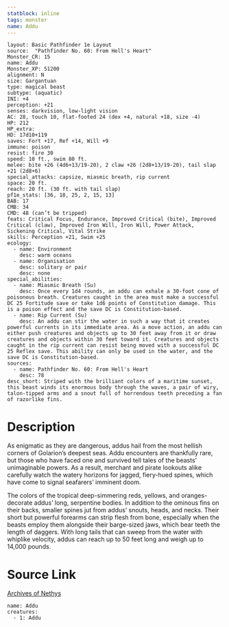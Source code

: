 ```yaml
---
statblock: inline
tags: monster
name: Addu
---
```

```statblock
layout: Basic Pathfinder 1e Layout
source:  "Pathfinder No. 60: From Hell's Heart"
Monster_CR: 15
name: Addu
Monster_XP: 51200
alignment: N
size: Gargantuan
type: magical beast
subtype: (aquatic)
INI: +4
perception: +21
senses: darkvision, low-light vision
AC: 28, touch 10, flat-footed 24 (dex +4, natural +18, size -4)
HP: 212
HP_extra: 
HD: 17d10+119
saves: Fort +17, Ref +14, Will +9
immune: poison
resist: fire 30
speed: 10 ft., swim 80 ft.
melee: bite +26 (4d6+13/19-20), 2 claw +26 (2d8+13/19-20), tail slap +21 (2d8+6)
special_attacks: capsize, miasmic breath, rip current
space: 20 ft.
reach: 20 ft. (30 ft. with tail slap)
pf1e_stats: [36, 18, 25, 2, 15, 13]
BAB: 17
CMB: 34
CMD: 48 (can’t be tripped)
feats: Critical Focus, Endurance, Improved Critical (bite), Improved Critical (claw), Improved Iron Will, Iron Will, Power Attack, Sickening Critical, Vital Strike
skills: Perception +21, Swim +25
ecology:
  - name: Environment
    desc: warm oceans
  - name: Organisation
    desc: solitary or pair
    desc: none
special_abilities:
  - name: Miasmic Breath (Su)
    desc: Once every 1d4 rounds, an addu can exhale a 30-foot cone of poisonous breath. Creatures caught in the area must make a successful DC 25 Fortitude save or take 1d6 points of Constitution damage. This is a poison effect and the save DC is Constitution-based.
  - name: Rip Current (Su)
    desc: An addu can stir the water in such a way that it creates powerful currents in its immediate area. As a move action, an addu can either push creatures and objects up to 30 feet away from it or draw creatures and objects within 30 feet toward it. Creatures and objects caught in the rip current can resist being moved with a successful DC 25 Reflex save. This ability can only be used in the water, and the save DC is Constitution-based.
sources:
  - name: Pathfinder No. 60: From Hell's Heart
    desc: 78
desc_short: Striped with the brilliant colors of a maritime sunset, this beast winds its enormous body through the waves, a pair of wiry, talon-tipped arms and a snout full of horrendous teeth preceding a fan of razorlike fins.
```
# Description
As enigmatic as they are dangerous, addus hail from the most hellish corners of Golarion’s deepest seas. Addu encounters are thankfully rare, but those who have faced one and survived tell tales of the beasts’ unimaginable powers. As a result, merchant and pirate lookouts alike carefully watch the watery horizons for jagged, fiery-hued spines, which have come to signal seafarers’ imminent doom.

The colors of the tropical deep-simmering reds, yellows, and oranges-decorate addus’ long, serpentine bodies. In addition to the ominous fins on their backs, smaller spines jut from addus’ snouts, heads, and necks. Their short but powerful forearms can strip flesh from bone, especially when the beasts employ them alongside their barge-sized jaws, which bear teeth the length of daggers. With long tails that can sweep from the water with whiplike velocity, addus can reach up to 50 feet long and weigh up to 14,000 pounds.
# Source Link
[Archives of Nethys](https://aonprd.com/MonsterDisplay.aspx?ItemName=Addu)
```encounter-table
name: Addu
creatures:
  - 1: Addu
```
